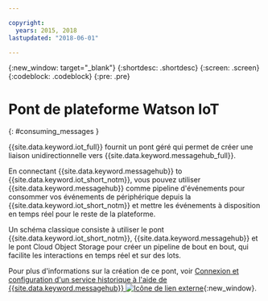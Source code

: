 ```yaml
---

copyright:
  years: 2015, 2018
lastupdated: "2018-06-01"

---
```


{:new_window: target="_blank"}
{:shortdesc: .shortdesc}
{:screen: .screen}
{:codeblock: .codeblock}
{:pre: .pre}


# Pont de plateforme Watson IoT
{: #consuming_messages }


{{site.data.keyword.iot_full}} fournit un pont géré qui permet de créer une liaison unidirectionnelle vers {{site.data.keyword.messagehub_full}}.

En connectant {{site.data.keyword.messagehub}} to {{site.data.keyword.iot_short_notm}}, vous pouvez utiliser {{site.data.keyword.messagehub}} comme pipeline d'événements pour consommer vos événements de périphérique depuis la {{site.data.keyword.iot_short_notm}} et mettre les événements à disposition en temps réel pour le reste de la plateforme. 

Un schéma classique consiste à utiliser le pont {{site.data.keyword.iot_short_notm}}, {{site.data.keyword.messagehub}} et le pont Cloud Object Storage pour créer un pipeline de bout en bout, qui facilite les interactions en temps réel et sur des lots.

Pour plus d'informations sur la création de ce pont, voir [Connexion et configuration d'un service historique à l'aide de {{site.data.keyword.messagehub}} ![Icône de lien externe](../../icons/launch-glyph.svg "Icône de lien externe")](/docs/services/IoT/message_hub.html#messagehub_main){:new_window}.







